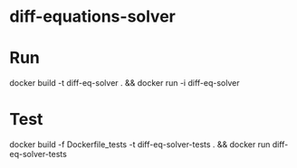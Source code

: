 # diff-equations-solver

# Run 

docker build -t diff-eq-solver . && docker run -i diff-eq-solver 
 

# Test 

docker build -f Dockerfile_tests -t diff-eq-solver-tests . && docker run diff-eq-solver-tests   
